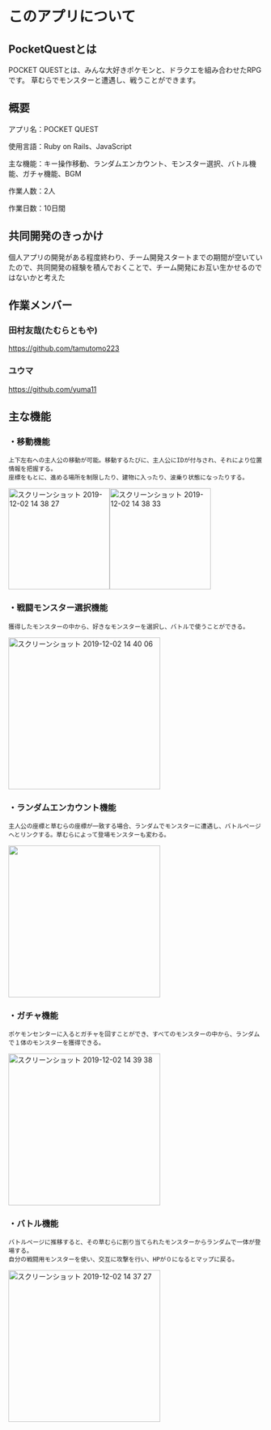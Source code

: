 # このアプリについて

## PocketQuestとは
POCKET QUESTとは、みんな大好きポケモンと、ドラクエを組み合わせたRPGです。
草むらでモンスターと遭遇し、戦うことができます。

## 概要
  アプリ名：POCKET QUEST
  
  使用言語：Ruby on Rails、JavaScript
  
  主な機能：キー操作移動、ランダムエンカウント、モンスター選択、バトル機能、ガチャ機能、BGM
  
  作業人数：2人
  
  作業日数：10日間


## 共同開発のきっかけ
  個人アプリの開発がある程度終わり、チーム開発スタートまでの期間が空いていたので、共同開発の経験を積んでおくことで、チーム開発にお互い生かせるのではないかと考えた

## 作業メンバー
  ### 田村友哉(たむらともや)
  <https://github.com/tamutomo223>

  ### ユウマ
  <https://github.com/yuma11>


## 主な機能

### ・移動機能

    上下左右への主人公の移動が可能。移動するたびに、主人公にIDが付与され、それにより位置情報を把握する。
    座標をもとに、進める場所を制限したり、建物に入ったり、波乗り状態になったりする。

<img width="200" alt="スクリーンショット 2019-12-02 14 38 27" src="https://user-images.githubusercontent.com/57092560/71317990-7fd85100-24cd-11ea-9f33-707c0bb4013c.png"><img width="200" alt="スクリーンショット 2019-12-02 14 38 33" src="https://user-images.githubusercontent.com/57092560/71317991-7fd85100-24cd-11ea-8234-fe6a05ce3d6f.png">

### ・戦闘モンスター選択機能

    獲得したモンスターの中から、好きなモンスターを選択し、バトルで使うことができる。

<img width="300" alt="スクリーンショット 2019-12-02 14 40 06" src="https://user-images.githubusercontent.com/57092560/71317993-8070e780-24cd-11ea-8be4-5d0ec391c86c.png">




### ・ランダムエンカウント機能

    主人公の座標と草むらの座標が一致する場合、ランダムでモンスターに遭遇し、バトルページへとリンクする。草むらによって登場モンスターも変わる。

<img width="300" src = "https://user-images.githubusercontent.com/57092560/71320404-161c6f00-24ee-11ea-8fd5-5f2bd01e6949.png">



### ・ガチャ機能

    ポケモンセンターに入るとガチャを回すことができ、すべてのモンスターの中から、ランダムで１体のモンスターを獲得できる。

<img width="300" alt="スクリーンショット 2019-12-02 14 39 38" src="https://user-images.githubusercontent.com/57092560/71317992-8070e780-24cd-11ea-867b-cc09f71839d7.png">    

### ・バトル機能

    バトルページに推移すると、その草むらに割り当てられたモンスターからランダムで一体が登場する。
    自分の戦闘用モンスターを使い、交互に攻撃を行い、HPが０になるとマップに戻る。

<img width="300" alt="スクリーンショット 2019-12-02 14 37 27" src="https://user-images.githubusercontent.com/57092560/71317989-7fd85100-24cd-11ea-98f8-fb377d3e548e.png">

